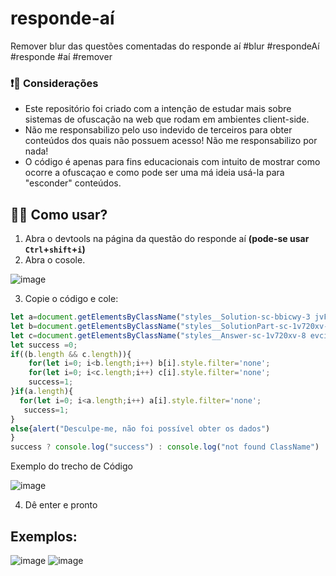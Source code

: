 # responde-aí
Remover blur das questões comentadas do responde aí  #blur #respondeAí #responde #aí #remover
###  ❗🔺 Considerações
- Este repositório foi criado com a intenção de estudar mais sobre sistemas de ofuscação na web que rodam em ambientes client-side. 
- Não me responsabilizo pelo uso indevido de terceiros para obter conteúdos  dos quais não possuem acesso! Não me responsabilizo por nada!
- O código é apenas para fins educacionais com  intuito de mostrar  como ocorre a ofuscaçao e como  pode ser uma má ideia usá-la para "esconder" conteúdos.

## 🤔💭 Como usar? 
  1. Abra o devtools na página da questão do responde aí **(pode-se usar `Ctrl`+`shift`+`i`)**
  2. Abra o cosole.

![image](https://user-images.githubusercontent.com/42620040/136794780-27a189be-8a35-4753-8206-1b89f03896f5.png)
  
  3. Copie o código e cole:
```js 
let a=document.getElementsByClassName("styles__Solution-sc-bbicwy-3 jvFNHP")
let b=document.getElementsByClassName("styles__SolutionPart-sc-1v720xv-7 fKkFLi")
let c=document.getElementsByClassName("styles__Answer-sc-1v720xv-8 evcirm")
let success =0;
if((b.length && c.length)){
    for(let i=0; i<b.length;i++) b[i].style.filter='none';
    for(let i=0; i<c.length;i++) c[i].style.filter='none';
    success=1;
}if(a.length){
  for(let i=0; i<a.length;i++) a[i].style.filter='none';
   success=1;
}
else{alert("Desculpe-me, não foi possível obter os dados")
}
success ? console.log("success") : console.log("not found ClassName")
```
Exemplo do trecho de Código

![image](https://user-images.githubusercontent.com/42620040/136797344-545e061b-0353-4afa-85eb-f92d5a1da208.png)

  4. Dê enter e pronto
 ## Exemplos: 
  ![image](https://user-images.githubusercontent.com/42620040/136795749-0e62360f-a21b-4461-8bea-b957261dded6.png)
  ![image](https://user-images.githubusercontent.com/42620040/136795880-a25d0da4-d95b-4683-8588-561d474bc0c8.png)


  
